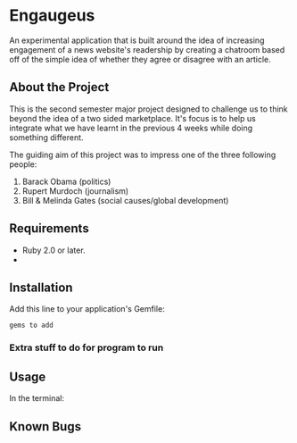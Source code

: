 # Engaugeus

An experimental application that is built around the idea of increasing engagement of a news website's readership by creating a chatroom based off of the simple idea of whether they agree or disagree with an article.

## About the Project

This is the second semester major project designed to challenge us to think beyond the idea of a two sided marketplace. It's focus is to help us integrate what we have learnt in the previous 4 weeks while doing something different.

The guiding aim of this project was to impress one of the three following people:
  1. Barack Obama (politics)
  2. Rupert Murdoch (journalism)
  3. Bill & Melinda Gates (social causes/global development)




## Requirements

- Ruby 2.0 or later.
-

## Installation

Add this line to your application's Gemfile:

  `gems to add`


### Extra stuff to do for program to run


## Usage

In the terminal:


## Known Bugs
